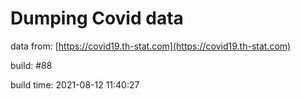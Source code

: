 Dumping Covid data
==================
                        
data from: [https://covid19.th-stat.com](https://covid19.th-stat.com)

build: #88

build time: 2021-08-12 11:40:27

